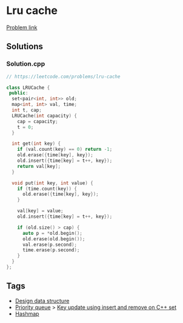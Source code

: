 # Lru cache

[Problem link](https://leetcode.com/problems/lru-cache)

## Solutions


### Solution.cpp
```cpp
// https://leetcode.com/problems/lru-cache

class LRUCache {
 public:
  set<pair<int, int>> old;
  map<int, int> val, time;
  int t, cap;
  LRUCache(int capacity) {
    cap = capacity;
    t = 0;
  }

  int get(int key) {
    if (val.count(key) == 0) return -1;
    old.erase({time[key], key});
    old.insert({time[key] = t++, key});
    return val[key];
  }

  void put(int key, int value) {
    if (time.count(key)) {
      old.erase({time[key], key});
    }

    val[key] = value;
    old.insert({time[key] = t++, key});

    if (old.size() > cap) {
      auto p = *old.begin();
      old.erase(old.begin());
      val.erase(p.second);
      time.erase(p.second);
    }
  }
};

```
## Tags

* [Design data structure](/Collections/design-data-structure.md#design-data-structure)
* [Priority queue](/Collections/priority-queue.md#priority-queue) > [Key update using insert and remove on C++ set](/Collections/priority-queue.md#key-update-using-insert-and-remove-on-c---set)
* [Hashmap](/Collections/hashmap.md#hashmap)
